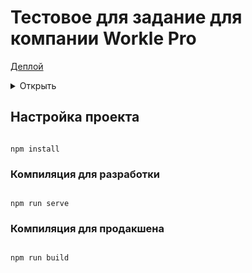 # Тестовое для задание для компании Workle Pro

[Деплой](https://endless1ve.github.io/Workle-test/#/)

<details>
<summary>Открыть</summary>

## Описание тестового задания:

### Дизайн:

Сверстать адаптивный mobile first макет с брейкпоинтами 320, 480, 768, 1000+
[Макет](https://www.figma.com/file/TSike5vJs4oQSbAAh13oZ0/WTZ)

### Функционал:

Данные для галереи брать по [API](https://unsplash.com/developers)

При клике по автору в отдельной вкладке открывается его профиль
При клике по фото ничего не происходит

### Требования:

Функционал должен быть реализован на Vue.js (версия не важна)

</details>

## Настройка проекта

```

npm install

```

### Компиляция для разработки

```

npm run serve

```

### Компиляция для продакшена

```

npm run build

```
